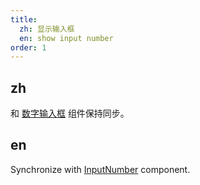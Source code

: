 ```yaml
---
title:
  zh: 显示输入框
  en: show input number
order: 1
---
```


## zh

和 [数字输入框](/components/input-number/zh) 组件保持同步。

## en

Synchronize with [InputNumber](/components/input-number/en) component.
